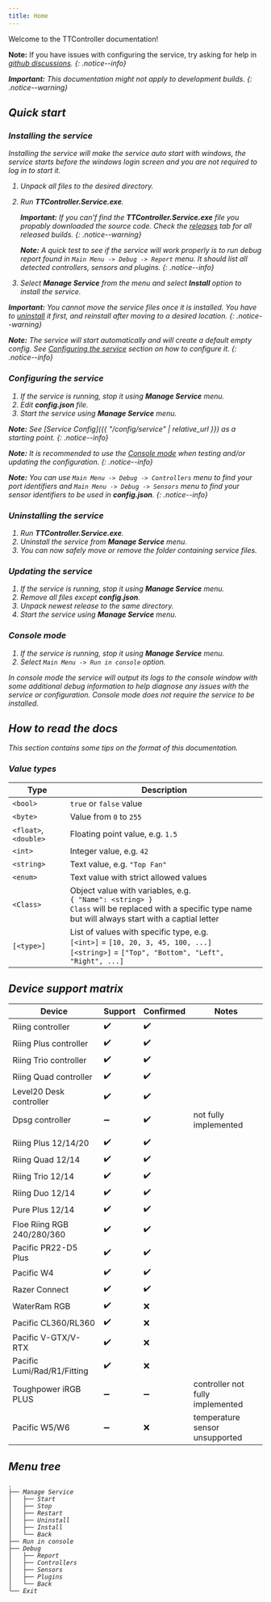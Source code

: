 ```yaml
---
title: Home
---
```


Welcome to the TTController documentation!

**Note:** If you have issues with configuring the service, try asking for help in [<i class="fab fa-github"/> github discussions](https://github.com/MoshiMoshi0/TTController/discussions/new).
{: .notice--info}

**Important:** This documentation might not apply to development builds.
{: .notice--warning}

## Quick start

### Installing the service

Installing the service will make the service auto start with windows, the service starts before the windows login screen and you are not required to log in to start it.

1. Unpack all files to the desired directory.
2. Run **TTController.Service.exe**.

    **Important:** If you can'f find the **TTController.Service.exe** file you propably downloaded the source code. Check the [<i class="fab fa-github"/> releases](https://github.com/MoshiMoshi0/TTController/releases) tab for all released builds.
    {: .notice--warning}

    **Note:** A quick test to see if the service will work properly is to run debug report found in `Main Menu -> Debug -> Report` menu. It should list all detected controllers, sensors and plugins.
    {: .notice--info}

3. Select **Manage Service** from the menu and select **Install** option to install the service.

**Important:** You cannot move the service files once it is installed. You have to [uninstall](#uninstalling-the-service) it first, and reinstall after moving to a desired location.
{: .notice--warning}

**Note:** The service will start automatically and will create a default empty config. See [Configuring the service](#configuring-the-service) section on how to configure it.
{: .notice--info}

### Configuring the service

1. If the service is running, stop it using **Manage Service** menu.
2. Edit **config.json** file.
3. Start the service using **Manage Service** menu.

**Note:** See [Service Config]({{ "/config/service" | relative_url }}) as a starting point.
{: .notice--info}

**Note:** It is recommended to use the [Console mode](#console-mode) when testing and/or updating the configuration.
{: .notice--info}

**Note:** You can use `Main Menu -> Debug -> Controllers` menu to find your port identifiers and `Main Menu -> Debug -> Sensors` menu to find your sensor identifiers to be used in **config.json**.
{: .notice--info}

### Uninstalling the service
1. Run **TTController.Service.exe**.
2. Uninstall the service from **Manage Service** menu.
3. You can now safely move or remove the folder containing service files.

### Updating the service
1. If the service is running, stop it using **Manage Service** menu.
2. Remove all files except **config.json**.
3. Unpack newest release to the same directory.
4. Start the service using **Manage Service** menu.

### Console mode

1. If the service is running, stop it using **Manage Service** menu.
2. Select `Main Menu -> Run in console` option.

In console mode the service will output its logs to the console window with some additional debug information to help diagnose any issues with the service or configuration. Console mode does not require the service to be installed.

## How to read the docs

This section contains some tips on the format of this documentation.

### Value types

| Type | Description
|------|------------
| `<bool>` | `true` or `false` value
| `<byte>` | Value from `0` to `255`
| `<float>`, `<double>` | Floating point value, e.g. `1.5`
| `<int>` | Integer value, e.g. `42`
| `<string>` | Text value, e.g. `"Top Fan"`
| `<enum>` | Text value with strict allowed values
| `<Class>` | Object value with variables, e.g.<br>`{ "Name": <string> }`<br> `Class` will be replaced with a specific type name but will always start with a captial letter
| `[<type>]` | List of values with specific type, e.g.<br>`[<int>]` = `[10, 20, 3, 45, 100, ...]`<br>`[<string>]` = `["Top", "Bottom", "Left", "Right", ...]` 

## Device support matrix

| Device                      | Support            | Confirmed          | Notes
|-----------------------------|--------------------|--------------------|-------------------------------------------
| Riing controller            | :heavy_check_mark: | :heavy_check_mark: |
| Riing Plus controller       | :heavy_check_mark: | :heavy_check_mark: |
| Riing Trio controller       | :heavy_check_mark: | :heavy_check_mark: |
| Riing Quad controller       | :heavy_check_mark: | :heavy_check_mark: |
| Level20 Desk controller     | :heavy_check_mark: | :heavy_check_mark: |
| Dpsg controller             | :heavy_minus_sign: | :heavy_check_mark: | not fully implemented
|                             |                    |                    |
| Riing Plus 12/14/20         | :heavy_check_mark: | :heavy_check_mark: |
| Riing Quad 12/14            | :heavy_check_mark: | :heavy_check_mark: |
| Riing Trio 12/14            | :heavy_check_mark: | :heavy_check_mark: |
| Riing Duo 12/14             | :heavy_check_mark: | :heavy_check_mark: |
| Pure Plus 12/14             | :heavy_check_mark: | :heavy_check_mark: |
| Floe Riing RGB 240/280/360  | :heavy_check_mark: | :heavy_check_mark: |
| Pacific PR22-D5 Plus        | :heavy_check_mark: | :heavy_check_mark: |
| Pacific W4                  | :heavy_check_mark: | :heavy_check_mark: |
| Razer Connect               | :heavy_check_mark: | :heavy_check_mark: |
| WaterRam RGB                | :heavy_check_mark: | :x:                |
| Pacific CL360/RL360         | :heavy_check_mark: | :x:                |
| Pacific V-GTX/V-RTX         | :heavy_check_mark: | :x:                |
| Pacific Lumi/Rad/R1/Fitting | :heavy_check_mark: | :x:                |
| Toughpower iRGB PLUS        | :heavy_minus_sign: | :heavy_minus_sign: | controller not fully implemented
| Pacific W5/W6               | :heavy_minus_sign: | :x:                | temperature sensor unsupported

## Menu tree

```
.
├── Manage Service
│   ├── Start
│   ├── Stop
│   ├── Restart
│   ├── Uninstall
│   ├── Install
│   └── Back
├── Run in console
├── Debug
│   ├── Report
│   ├── Controllers
│   ├── Sensors
│   ├── Plugins
│   └── Back
└── Exit
```